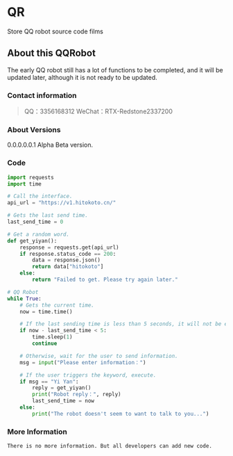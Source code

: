 # QR
Store QQ robot source code films

## About this QQRobot
The early QQ robot still has a lot of functions to be completed, and it will be updated later, although it is not ready to be updated.

### Contact information
>QQ：3356168312
WeChat：RTX-Redstone2337200


### About Versions
0.0.0.0.0.1 Alpha Beta version.

### Code
```python
import requests
import time

# Call the interface.
api_url = "https://v1.hitokoto.cn/"

# Gets the last send time.
last_send_time = 0

# Get a random word.
def get_yiyan():
    response = requests.get(api_url)
    if response.status_code == 200:
        data = response.json()
        return data["hitokoto"]
    else:
        return "Failed to get. Please try again later."

# QQ Robot
while True:
    # Gets the current time.
    now = time.time()

    # If the last sending time is less than 5 seconds, it will not be executed.
    if now - last_send_time < 5:
        time.sleep(1)
        continue

    # Otherwise, wait for the user to send information.
    msg = input("Please enter information：")

    # If the user triggers the keyword, execute.
    if msg == "Yi Yan":
        reply = get_yiyan()
        print("Robot reply：", reply)
        last_send_time = now
    else:
        print("The robot doesn't seem to want to talk to you...")
```

### More Information
`
There is no more information.
But all developers can add new code.
`
